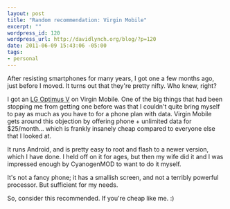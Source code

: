 ```yaml
--- 
layout: post
title: "Random recommendation: Virgin Mobile"
excerpt: ""
wordpress_id: 120
wordpress_url: http://davidlynch.org/blog/?p=120
date: 2011-06-09 15:43:06 -05:00
tags: 
- personal
---
```

After resisting smartphones for many years, I got one a few months ago, just before I moved. It turns out that they're pretty nifty. Who knew, right?

I got an [LG Optimus V](http://www.virginmobileusa.com/cell-phones/lg-optimus-v-phone.jsp) on Virgin Mobile. One of the big things that had been stopping me from getting one before was that I couldn't quite bring myself to pay as much as you have to for a phone plan with data. Virgin Mobile gets around this objection by offering phone + unlimited data for $25/month... which is frankly insanely cheap compared to everyone else that I looked at.

It runs Android, and is pretty easy to root and flash to a newer version, which I have done. I held off on it for ages, but then my wife did it and I was impressed enough by CyanogenMOD to want to do it myself.

It's not a fancy phone; it has a smallish screen, and not a terribly powerful processor. But sufficient for my needs.

So, consider this recommended. If you're cheap like me. :)
